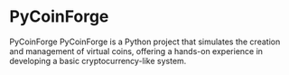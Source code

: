 # PyCoinForge
PyCoinForge PyCoinForge is a Python project that simulates the creation and management of virtual coins, offering a hands-on experience in developing a basic cryptocurrency-like system. 

